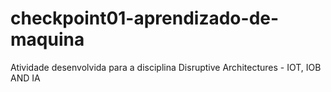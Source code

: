 # checkpoint01-aprendizado-de-maquina
Atividade desenvolvida para a disciplina Disruptive Architectures - IOT, IOB AND IA
